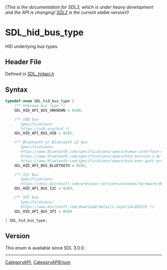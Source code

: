 ###### (This is the documentation for SDL3, which is under heavy development and the API is changing! [SDL2](https://wiki.libsdl.org/SDL2/) is the current stable version!)
# SDL_hid_bus_type

HID underlying bus types.

## Header File

Defined in [SDL_hidapi.h](https://github.com/libsdl-org/SDL/blob/main/include/SDL3/SDL_hidapi.h)

## Syntax

```c
typedef enum SDL_hid_bus_type {
    /** Unknown bus type */
    SDL_HID_API_BUS_UNKNOWN = 0x00,

    /** USB bus
       Specifications:
       https://usb.org/hid */
    SDL_HID_API_BUS_USB = 0x01,

    /** Bluetooth or Bluetooth LE bus
       Specifications:
       https://www.bluetooth.com/specifications/specs/human-interface-device-profile-1-1-1/
       https://www.bluetooth.com/specifications/specs/hid-service-1-0/
       https://www.bluetooth.com/specifications/specs/hid-over-gatt-profile-1-0/ */
    SDL_HID_API_BUS_BLUETOOTH = 0x02,

    /** I2C bus
       Specifications:
       https://docs.microsoft.com/previous-versions/windows/hardware/design/dn642101(v=vs.85) */
    SDL_HID_API_BUS_I2C = 0x03,

    /** SPI bus
       Specifications:
       https://www.microsoft.com/download/details.aspx?id=103325 */
    SDL_HID_API_BUS_SPI = 0x04

} SDL_hid_bus_type;
```

## Version

This enum is available since SDL 3.0.0.

----
[CategoryAPI](CategoryAPI), [CategoryAPIEnum](CategoryAPIEnum)

